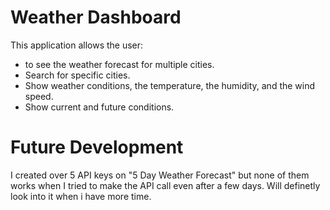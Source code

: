 # Weather Dashboard
This application allows the user:
* to see the weather forecast for multiple cities.
* Search for specific cities.
* Show weather conditions, the temperature, the humidity, and the wind speed.
* Show current and future conditions.
# Future Development 
I created over 5 API keys on "5 Day Weather Forecast" but none of them works when I tried to make the API call even after a few days. Will definetly look into it when i have more time.
